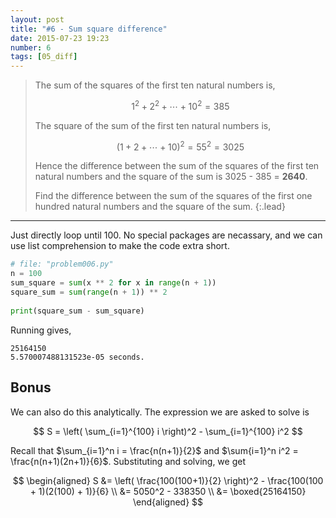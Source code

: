 ```yaml
---
layout: post
title: "#6 - Sum square difference"
date: 2015-07-23 19:23
number: 6
tags: [05_diff]
---
```

> The sum of the squares of the first ten natural numbers is,
>
> $$ 
1^2 + 2^2 + \cdots + 10^2 = 385 $$
>
> The square of the sum of the first ten natural numbers is,
> 
> $$ 
(1 + 2 + \cdots + 10)^2 = 55^2 = 3025 $$
> 
> Hence the difference between the sum of the squares of the first ten natural numbers and the square of the sum is 3025 - 385 = **2640**.
>
> Find the difference between the sum of the squares of the first one hundred natural numbers and the square of the sum.
{:.lead}
* * *

Just directly loop until 100. No special packages are necassary, and we can use list comprehension to make the code extra short.

```python
# file: "problem006.py"
n = 100  
sum_square = sum(x ** 2 for x in range(n + 1))  
square_sum = sum(range(n + 1)) ** 2  
  
print(square_sum - sum_square)
```
Running gives,
```
25164150
5.570007488131523e-05 seconds.
```
## Bonus
We can also do this analytically. The expression we are asked to solve is

$$
S = \left( \sum_{i=1}^{100} i \right)^2 - \sum_{i=1}^{100} i^2
$$

Recall that $\sum_{i=1}^n i = \frac{n(n+1)}{2}$ and $\sum{i=1}^n i^2 = \frac{n(n+1)(2n+1)}{6}$. Substituting and solving, we get

$$
\begin{aligned}
    S &= \left( \frac{100(100+1)}{2} \right)^2 - \frac{100(100 + 1)(2(100) + 1)}{6}
    \\ &=
    5050^2 - 338350
    \\ &=
    \boxed{25164150}
\end{aligned}
$$